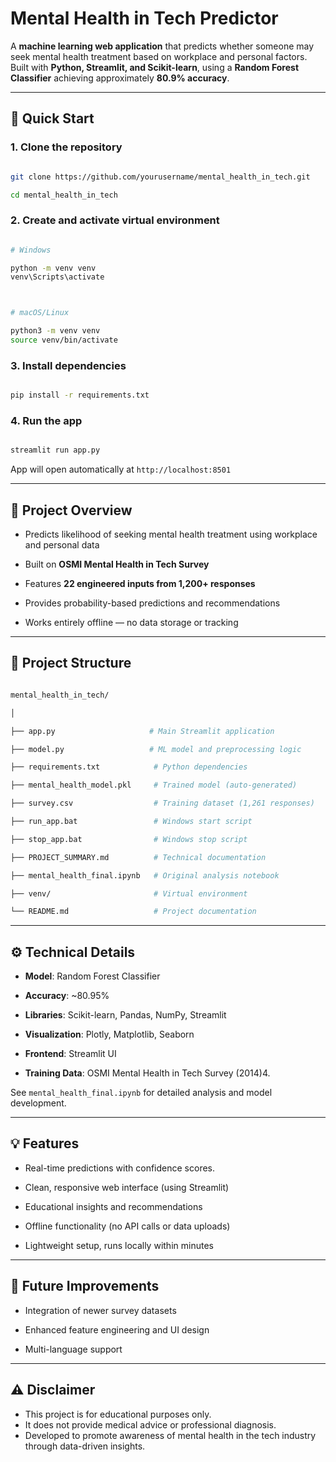 # Mental Health in Tech Predictor

A **machine learning web application** that predicts whether someone may seek mental health treatment based on workplace and personal factors.  
Built with **Python, Streamlit, and Scikit-learn**, using a **Random Forest Classifier** achieving approximately **80.9% accuracy**.

---

## 🚀 Quick Start



### 1. Clone the repository

```bash

git clone https://github.com/yourusername/mental_health_in_tech.git

cd mental_health_in_tech

```



### 2. Create and activate virtual environment

```bash

# Windows

python -m venv venv
venv\Scripts\activate



# macOS/Linux

python3 -m venv venv
source venv/bin/activate

```



### 3. Install dependencies

```bash

pip install -r requirements.txt

```  



### 4. Run the app   

```bash

streamlit run app.py 

```



App will open automatically at `http://localhost:8501`

---

## 🧩 Project Overview

 

- Predicts likelihood of seeking mental health treatment using workplace and personal data

- Built on **OSMI Mental Health in Tech Survey**  

- Features **22 engineered inputs from 1,200+ responses**

- Provides probability-based predictions and recommendations   

- Works entirely offline — no data storage or tracking

     

---

## 📁 Project Structure

```bash

mental_health_in_tech/   

│

├── app.py                     # Main Streamlit application   

├── model.py                   # ML model and preprocessing logic

├── requirements.txt            # Python dependencies  

├── mental_health_model.pkl     # Trained model (auto-generated)

├── survey.csv                  # Training dataset (1,261 responses)   

├── run_app.bat                 # Windows start script

├── stop_app.bat                # Windows stop script   

├── PROJECT_SUMMARY.md          # Technical documentation

├── mental_health_final.ipynb   # Original analysis notebook

├── venv/                       # Virtual environment

└── README.md                   # Project documentation

```

---   

## ⚙️ Technical Details



- **Model**: Random Forest Classifier

- **Accuracy**: ~80.95%   

- **Libraries**: Scikit-learn, Pandas, NumPy, Streamlit

- **Visualization**: Plotly, Matplotlib, Seaborn

- **Frontend**: Streamlit UI

- **Training Data**: OSMI Mental Health in Tech Survey (2014)4. 



See `mental_health_final.ipynb` for detailed analysis and model development.   

---

## 💡 Features



- Real-time predictions with confidence scores.

- Clean, responsive web interface (using Streamlit)

- Educational insights and recommendations

- Offline functionality  (no API calls or data uploads)

- Lightweight setup, runs locally within minutes

---

## 🔧 Future Improvements   



- Integration of newer survey datasets   

- Enhanced feature engineering and UI design

- Multi-language support

---

## ⚠️ Disclaimer
   


- This project is for educational purposes only. 
- It does not provide medical advice or professional diagnosis.
- Developed to promote awareness of mental health in the tech industry through data-driven insights.





